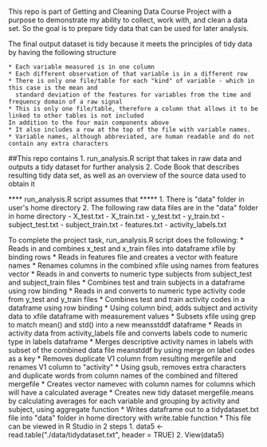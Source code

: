 This repo is part of Getting and Cleaning Data Course Project with a purpose to demonstrate
my ability to collect, work with, and clean a data set.
So the goal is to prepare tidy data that can be used for later analysis.

The final output dataset is tidy because it meets the principles of tidy data by having the following structure

    * Each variable measured is in one column
    * Each different observation of that variable is in a different row
    * There is only one file/table for each "kind" of variable - which in this case	is the mean and
      standard deviation of the features for variables from the time and frequency domain of a raw signal
    * This is only one file/table, therefore a column that allows it to be linked to other tables is not included 
    In addition to the four main components above
    * It also includes a row at the top of the file with variable names.
    * Variable names, although abbreviated, are human readable and do not contain any extra characters
	
##This repo contains
	1. run_analysis.R script that takes in raw data and outputs a tidy dataset
		for further analysis
	2. Code Book that describes resulting tidy data set, as well as an overview of the source data used to obtain it

**** run_analysis.R script assumes that *****
	1. There is "data" folder in user's home directory
	2. The following raw data files are in the "data" folder in home directory
		- X_test.txt
		- X_train.txt
		- y_test.txt
		- y_train.txt
		- subject_test.txt
		- subject_train.txt
		- features.txt
		- activity_labels.txt

To complete the project task, run_analysis.R script does the following:
	* Reads in and combines x_test and x_train files into dataframe xfile by binding rows
	* Reads in features file and creates a vector with feature names
	* Renames columns in the combined xfile using names from features vector
	* Reads in and converts to numeric type subjects from subject_test and subject_train files
	* Combines test and train subjects in a dataframe using row binding
	* Reads in and converts to numeric type activity code from y_test and y_train files
	* Combines test and train activity codes in a dataframe using row binding
	* Using column bind, adds subject and activity data to xfile dataframe with measurement values
	* Subsets xfile using grep to match mean() and std() into a new meansstddf dataframe
	* Reads in activity data from activity_labels file and converts labels code
		to numeric type in labels dataframe
	* Merges descriptive activity names in labels with subset of the combined data file meanstddf
		by using merge on label codes as a key
	* Removes duplicate V1 column from resulting mergefile and renames V1 column to "activity" 
	* Using gsub, removes extra characters and duplicate words from column names of the combined and
		filtered mergefile
	* Creates vector namevec with column names for columns which will have a calculated average
	* Creates new tidy dataset mergefile.means by calculating averages for each variable
		and grouping by activity and subject, using aggregate function
	* Writes dataframe out to a tidydataset.txt file into "data" folder in home directory
		with write.table function
	* This file can be viewed in R Studio in 2 steps
		1. data5 <- read.table("./data/tidydataset.txt", header = TRUE)
		2. View(data5)
